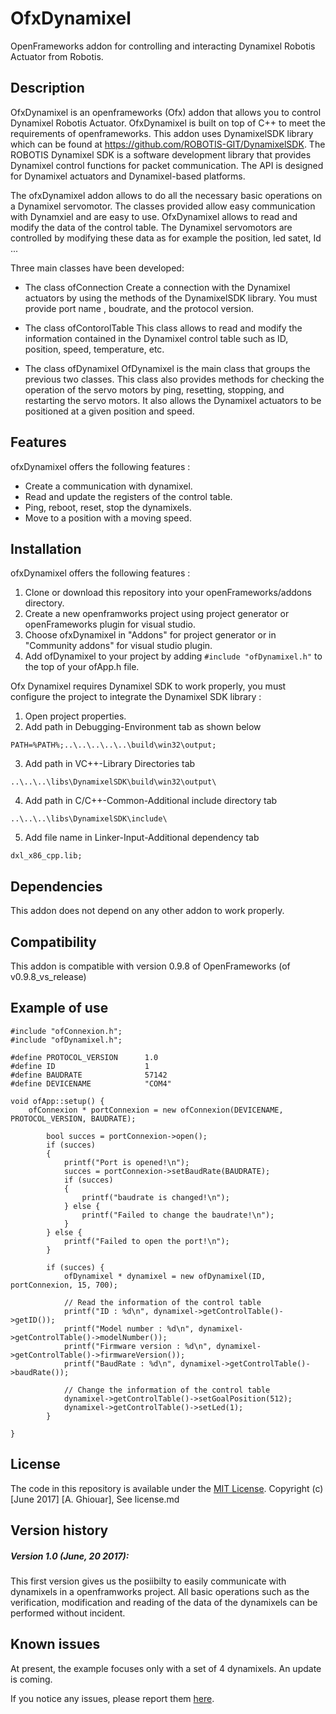 OfxDynamixel 
=====================================

OpenFrameworks addon for controlling and interacting Dynamixel Robotis Actuator from Robotis.


Description
------------
OfxDynamixel is an openframeworks (Ofx) addon that allows you to control Dynamixel Robotis Actuator. OfxDynamixel  is built on top of C++ to meet the requirements of openframeworks. This addon uses DynamixelSDK library which can be found at https://github.com/ROBOTIS-GIT/DynamixelSDK. 
The ROBOTIS Dynamixel SDK is a software development library that provides Dynamixel control functions for packet communication. The API is designed for Dynamixel actuators and Dynamixel-based platforms.

The ofxDynamixel addon allows to do all the necessary basic operations on a Dynamixel servomotor. The classes provided allow easy communication with Dynamxiel and are easy to use. 
OfxDynamixel allows to read and modify the data of the control table. The Dynamixel servomotors are controlled by modifying these data as for example the position, led satet, Id ...

Three main classes have been developed:


* The class ofConnection
    Create a connection with the Dynamixel actuators by using the methods of the DynamixelSDK library. You must provide port name , boudrate, and the protocol version.

* The class ofContorolTable 
This class allows to read and modify the information contained in the Dynamixel control table such as ID, position, speed, temperature, etc. 

* The class ofDynamixel 
    OfDynamixel is the main class that groups the previous two classes. This class also provides methods for checking the operation of the servo motors by ping, resetting, stopping, and restarting the servo motors. 
    It also allows the Dynamixel actuators to be positioned at a given position and speed. 

Features
------------
ofxDynamixel offers the following features :
* Create a communication with dynamixel.
* Read and update the registers of the control table.
* Ping, reboot, reset, stop the dynamixels.
* Move to a position with a moving speed.


Installation
------------
ofxDynamixel offers the following features :
1. Clone or download this repository into your openFrameworks/addons directory. 
2. Create a new openframworks project using project generator or openFrameworks plugin for visual studio.
3. Choose ofxDynamixel in "Addons" for project generator or in "Community addons" for visual studio plugin.
4. Add ofDynamixel to your project by adding ``` #include "ofDynamixel.h" ``` to the top of your ofApp.h file.

Ofx Dynamixel requires Dynamixel SDK to work properly, you must configure the project to integrate the Dynamixel SDK library : 
1. Open project properties. 
2. Add path in Debugging-Environment tab as shown below 
```
PATH=%PATH%;..\..\..\..\..\build\win32\output;
```
3. Add path in VC++-Library Directories tab 
```
..\..\..\libs\DynamixelSDK\build\win32\output\
```
4. Add path in C/C++-Common-Additional include directory tab
```
..\..\..\libs\DynamixelSDK\include\
```
5. Add file name in Linker-Input-Additional dependency tab 
```
dxl_x86_cpp.lib;
```
    

Dependencies
------------
This addon does not depend on any other addon to work properly.

Compatibility
------------
This addon is compatible with version 0.9.8 of OpenFrameworks (of v0.9.8_vs_release)

Example of use
------------
```
#include "ofConnexion.h";
#include "ofDynamixel.h";

#define PROTOCOL_VERSION      1.0
#define ID                    1
#define BAUDRATE              57142
#define DEVICENAME            "COM4"    

void ofApp::setup() {
    ofConnexion * portConnexion = new ofConnexion(DEVICENAME, PROTOCOL_VERSION, BAUDRATE);
    
		bool succes = portConnexion->open();
		if (succes)
		{	
			printf("Port is opened!\n");
			succes = portConnexion->setBaudRate(BAUDRATE);
			if (succes)
			{
				printf("baudrate is changed!\n");
			} else {
				printf("Failed to change the baudrate!\n");
			} 
		} else {
			printf("Failed to open the port!\n");
		}

		if (succes) {
		    ofDynamixel * dynamixel = new ofDynamixel(ID, portConnexion, 15, 700);
		    
			// Read the information of the control table
			printf("ID : %d\n", dynamixel->getControlTable()->getID());
			printf("Model number : %d\n", dynamixel->getControlTable()->modelNumber());
			printf("Firmware version : %d\n", dynamixel->getControlTable()->firmwareVersion());
			printf("BaudRate : %d\n", dynamixel->getControlTable()->baudRate());
		
			// Change the information of the control table
			dynamixel->getControlTable()->setGoalPosition(512);
			dynamixel->getControlTable()->setLed(1);
		}
		
}

```

License
-------
The code in this repository is available under the [MIT License](https://secure.wikimedia.org/wikipedia/en/wiki/Mit_license). Copyright (c) [June 2017] [A. Ghiouar], See license.md

Version history
------------
#####  Version 1.0 (June, 20 2017):
This first version gives us the posiibilty to easily communicate with dynamixels in a openframworks project.
All  basic operations such as the verification, modification and reading of the data of the dynamixels can be performed without incident.

Known issues
------------

At present, the example focuses only with a set of 4 dynamixels. An update is coming.

If you notice any issues, please report them [here](https://github.com/ghiouar/OfxDynamixel/issues).


